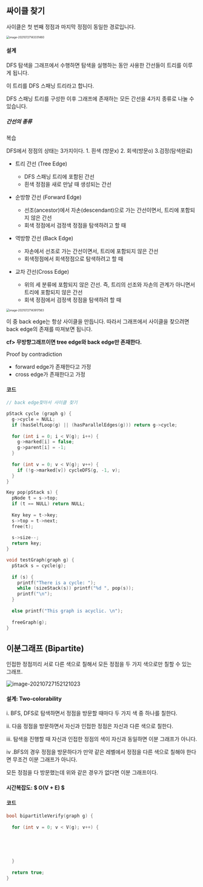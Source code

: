 ## 싸이클 찾기 

사이클은 첫 번째 정점과 마지막 정점이 동일한 경로입니다.

<img src="https://github.com/doooooooong/studyBoard/blob/master/algorithm/Graph/images/image-20210727143331460.png?raw=true" alt="image-20210727143331460" style="zoom:50%;" /> 





#### 설계

DFS 탐색을 그래프에서 수행하면 탐색을 실행하는 동안 사용한 간선들이 트리를 이루게 됩니다. 

이 트리를 DFS 스패닝 트리라고 합니다. 

DFS 스패닝 트리를 구성한 이후 그래프에 존재하는 모든 간선을 4가지 종류로 나눌 수 있습니다.



##### 간선의 종류 

복습

DFS에서 정점의 상태는 3가지이다. 1. 흰색 (방문x) 2. 회색(방문o) 3.검정(탐색완료) 



- 트리 간선 (Tree Edge)

  - DFS 스패닝 트리에 포함된 간선
  - 흰색 정점을 새로 만날 때 생성되는 간선

  

- 순방향 간선 (Forward Edge)

  - 선조(ancestor)에서 자손(descendant)으로 가는 간선이면서, 트리에 포함되지 않은 간선
  - 회색 정점에서 검정색 정점을 탐색하려고 할 때

  

- 역방향 간선 (Back Edge)

  - 자손에서 선조로 가는 간선이면서, 트리에 포함되지 않은 간선
  - 회색정점에서 회색정점으로 탐색하려고 할 때

  

- 교차 간선(Cross Edge)
  - 위의 세 분류에 포함되지 않은 간선. 즉, 트리의 선조와 자손의 관계가 아니면서 트리에 포함되지 않은 간선
  - 회색 정점에서 검정색 정점을 탐색하려 할 때

 

<img src="https://github.com/doooooooong/studyBoard/blob/master/algorithm/Graph/images/image-20210727143917563.png?raw=true" alt="image-20210727143917563" style="zoom:50%;" />



이 중 back edge는 항상 사이클을 만듭니다. 따라서 그래프에서 사이클을 찾으려면 back edge의 존재를 따져보면 됩니다. 





**cf> 무방향그래프이면 tree edge와 back edge만 존재한다.**

Proof by contradiction

- forward edge가 존재한다고 가정
- cross edge가 존재한다고 가정



#### 코드

```c++
// back edge찾아서 사이클 찾기

pStack cycle (graph g) {
  g->cycle = NULL;
  if (hasSelfLoop(g) || (hasParallelEdges(g))) return g->cycle;
  
  for (int i = 0; i < V(g); i++) {
    g->marked[i] = false;
    g->parent[i] = -1;
  }
  
  for (int v = 0; v < V(g); v++) {
    if (!g->marked[v]) cycleDFS(g, -1, v);
  }
}

Key pop(pStack s) {
  pNode t = s->top;
  if (t == NULL) return NULL;
  
  Key key = t->key;
  s->top = t->next;
  free(t);
  
  s->size--;
  return key;
}

void testGraph(graph g) {
  pStack s = cycle(g);
  
  if (s) {
    printf("There is a cycle: ");
    while (sizeStack(s)) printf("%d ", pop(s));
    printf("\n");
  }
  
  else printf("This graph is acyclic. \n");
  
  freeGraph(g);
}
```







## 이분그래프 (Bipartite)

인접한 정점끼리 서로 다른 색으로 칠해서 모든 정점을 두 가지 색으로만 칠할 수 있는 그래프.



![image-20210727152121023](https://github.com/doooooooong/studyBoard/blob/master/algorithm/Graph/images/image-20210727152121023.png?raw=true)



#### 설계: Two-colorability

i. BFS, DFS로 탐색하면서 정점을 방문할 때마다 두 가지 색 중 하나를 칠한다.

ii. 다음 정점을 방문하면서 자신과 인접한 정점은 자신과 다른 색으로 칠한다.

iii. 탐색을 진행할 때 자신과 인접한 정점의 색이 자신과 동일하면 이분 그래프가 아니다.

iv .BFS의 경우 정점을 방문하다가 만약 같은 레벨에서 정점을 다른 색으로 칠해야 한다면 무조건 이분 그래프가 아니다.

모든 정점을 다 방문했는데 위와 같은 경우가 없다면 이분 그래프이다.




#### 시간복잡도: $ O(V + E) $



#### 코드

```c++
bool bipartitleVerify(graph g) {
  
  for (int v = 0; v < V(g); v++) {
    
    
    
    
    
  }
  
  return true;
}
```



